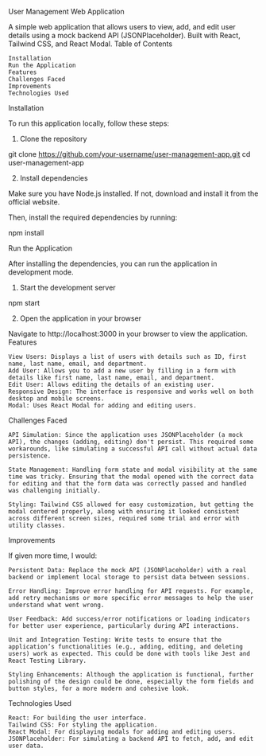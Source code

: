 User Management Web Application

A simple web application that allows users to view, add, and edit user details using a mock backend API (JSONPlaceholder). Built with React, Tailwind CSS, and React Modal.
Table of Contents

    Installation
    Run the Application
    Features
    Challenges Faced
    Improvements
    Technologies Used

Installation

To run this application locally, follow these steps:
1. Clone the repository

git clone https://github.com/your-username/user-management-app.git
cd user-management-app

2. Install dependencies

Make sure you have Node.js installed. If not, download and install it from the official website.

Then, install the required dependencies by running:

npm install

Run the Application

After installing the dependencies, you can run the application in development mode.
1. Start the development server

npm start

2. Open the application in your browser

Navigate to http://localhost:3000 in your browser to view the application.
Features

    View Users: Displays a list of users with details such as ID, first name, last name, email, and department.
    Add User: Allows you to add a new user by filling in a form with details like first name, last name, email, and department.
    Edit User: Allows editing the details of an existing user.
    Responsive Design: The interface is responsive and works well on both desktop and mobile screens.
    Modal: Uses React Modal for adding and editing users.

Challenges Faced

    API Simulation: Since the application uses JSONPlaceholder (a mock API), the changes (adding, editing) don't persist. This required some workarounds, like simulating a successful API call without actual data persistence.

    State Management: Handling form state and modal visibility at the same time was tricky. Ensuring that the modal opened with the correct data for editing and that the form data was correctly passed and handled was challenging initially.

    Styling: Tailwind CSS allowed for easy customization, but getting the modal centered properly, along with ensuring it looked consistent across different screen sizes, required some trial and error with utility classes.

Improvements

If given more time, I would:

    Persistent Data: Replace the mock API (JSONPlaceholder) with a real backend or implement local storage to persist data between sessions.

    Error Handling: Improve error handling for API requests. For example, add retry mechanisms or more specific error messages to help the user understand what went wrong.

    User Feedback: Add success/error notifications or loading indicators for better user experience, particularly during API interactions.

    Unit and Integration Testing: Write tests to ensure that the application’s functionalities (e.g., adding, editing, and deleting users) work as expected. This could be done with tools like Jest and React Testing Library.

    Styling Enhancements: Although the application is functional, further polishing of the design could be done, especially the form fields and button styles, for a more modern and cohesive look.

Technologies Used

    React: For building the user interface.
    Tailwind CSS: For styling the application.
    React Modal: For displaying modals for adding and editing users.
    JSONPlaceholder: For simulating a backend API to fetch, add, and edit user data.